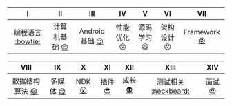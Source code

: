 | Ⅰ | Ⅱ | Ⅲ | Ⅳ | Ⅴ | Ⅵ | Ⅶ |
| :--------: | :---------: | :---------: | :---------: | :---------: | :---------:| :---------: |
| 编程语言 [:bowtie:](#编程语言) | 计算机基础 [:blush:](#计算机基础-computer) | Android基础 [:smirk:](#Android基础-pencil2) | 性能优化 [:kissing_closed_eyes:](#性能优化-trophy) | 源码学习 [:satisfied:](#源码学习) | 架构设计 [:kissing:](#架构设计) | Framework [:stuck_out_tongue_closed_eyes:](#Framework) |

| Ⅷ | Ⅸ | Ⅹ | Ⅺ | Ⅻ | XIII | XIV |
| :--------: | :---------: | :---------: | :---------: | :---------: | :---------:| :---------:|
| 数据结构算法 [:joy:](#数据结构算法) | 多媒体 [:yum:](#多媒体) | NDK [:dizzy_face:](#NDK) | 插件 [:sunglasses:](#插件) | 成长 [:alien:](#成长) | 测试相关 [:neckbeard:](#测试相关) | 面试 [:heart_eyes:](#面试) |




